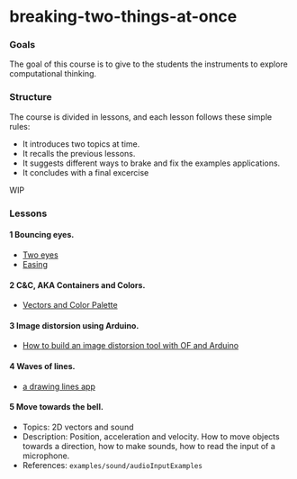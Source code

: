 # breaking-two-things-at-once

### Goals
The goal of this course is to give to the students the instruments to explore computational thinking.

### Structure
The course is divided in lessons, and each lesson follows these simple rules:

- It introduces two topics at time.
- It recalls the previous lessons.
- It suggests different ways to brake and fix the examples applications.
- It concludes with a final excercise

WIP


### Lessons

#### 1 Bouncing eyes.

- [Two eyes](https://github.com/edap/breaking-two-things-at-once/tree/master/01-two-eyes)
- [Easing](https://github.com/edap/breaking-two-things-at-once/tree/master/01-easing)

#### 2 C&C, AKA Containers and Colors.
- [Vectors and Color Palette](https://github.com/edap/breaking-two-things-at-once/tree/master/02-vectors)


#### 3 Image distorsion using Arduino.
- [How to build an image distorsion tool with OF and Arduino](https://github.com/edap/breaking-two-things-at-once/tree/master/03-arduino) 

#### 4 Waves of lines.
- [a drawing lines app](https://github.com/edap/breaking-two-things-at-once/tree/master/02-lines)

#### 5 Move towards the bell.
- Topics: 2D vectors and sound
- Description: Position, acceleration and velocity. How to move objects towards a direction, how to make sounds, how to read the input of a microphone. 
- References: `examples/sound/audioInputExamples`




